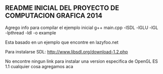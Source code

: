 ## README INICIAL DEL PROYECTO DE COMPUTACION GRAFICA 2014 ##

Agrego info para compilar el ejemplo inicial
g++  main.cpp -lSDL -lGLU -lGL -lpthread -ldl -o example

Esta basado en un ejemplo que encontre en lazyfoo.net

Para instalarse SDL:
http://www.libsdl.org/download-1.2.php

No encontre ningun link para instalar una version especifica de OpenGL ES 1.1 cualquier cosa agregamos aca
